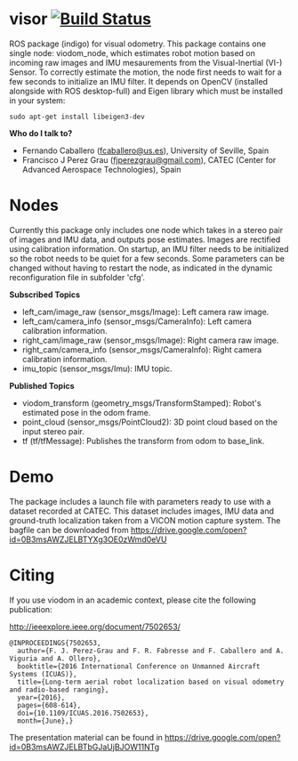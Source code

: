 # visor [![Build Status](https://travis-ci.org/fjperezgrau/viodom.svg?branch=master)](https://travis-ci.org/fjperezgrau/viodom)
ROS package (indigo) for visual odometry. This package contains one single node: viodom_node, which estimates robot motion based on incoming raw images and IMU mesaurements from the Visual-Inertial (VI-) Sensor. To correctly estimate the motion, the node first needs to wait for a few seconds to initialize an IMU filter.
It depends on OpenCV (installed alongside with ROS desktop-full) and Eigen library which must be installed in your system:
```
sudo apt-get install libeigen3-dev
```

**Who do I talk to?**
* Fernando Caballero (fcaballero@us.es), University of Seville, Spain
* Francisco J Perez Grau (fjperezgrau@gmail.com), CATEC (Center for Advanced Aerospace Technologies), Spain

# Nodes
Currently this package only includes one node which takes in a stereo pair of images and IMU data, and outputs pose estimates. Images are rectified using calibration information. On startup, an IMU filter needs to be initialized so the robot needs to be quiet for a few seconds. Some parameters can be changed without having to restart the node, as indicated in the dynamic reconfiguration file in subfolder 'cfg'.

**Subscribed Topics**
* left_cam/image_raw (sensor_msgs/Image): Left camera raw image. 
* left_cam/camera_info (sensor_msgs/CameraInfo): Left camera calibration information. 
* right_cam/image_raw (sensor_msgs/Image): Right camera raw image. 
* right_cam/camera_info (sensor_msgs/CameraInfo): Right camera calibration information. 
* imu_topic (sensor_msgs/Imu): IMU topic. 

**Published Topics**
* viodom_transform (geometry_msgs/TransformStamped): Robot's estimated pose in the odom frame. 
* point_cloud (sensor_msgs/PointCloud2): 3D point cloud based on the input stereo pair. 
* tf (tf/tfMessage): Publishes the transform from odom to base_link. 

# Demo
The package includes a launch file with parameters ready to use with a dataset recorded at CATEC. This dataset includes images, IMU data and ground-truth localization taken from a VICON motion capture system.
The bagfile can be downloaded from https://drive.google.com/open?id=0B3msAWZJELBTYXg3OE0zWmd0eVU

# Citing
If you use viodom in an academic context, please cite the following publication:

http://ieeexplore.ieee.org/document/7502653/

```
@INPROCEEDINGS{7502653,
  author={F. J. Perez-Grau and F. R. Fabresse and F. Caballero and A. Viguria and A. Ollero},
  booktitle={2016 International Conference on Unmanned Aircraft Systems (ICUAS)},
  title={Long-term aerial robot localization based on visual odometry and radio-based ranging},
  year={2016},
  pages={608-614},
  doi={10.1109/ICUAS.2016.7502653},
  month={June},}
```

The presentation material can be found in https://drive.google.com/open?id=0B3msAWZJELBTbGJaUjBJOW11NTg

